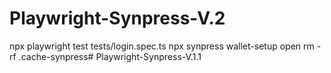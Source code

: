 # Playwright-Synpress-V.2
npx playwright test tests/login.spec.ts
npx synpress wallet-setup open
rm -rf .cache-synpress# Playwright-Synpress-V.1.1
